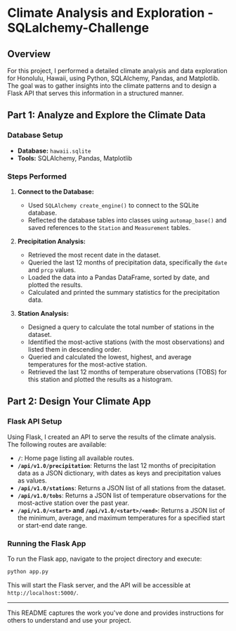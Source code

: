 # Climate Analysis and Exploration - SQLalchemy-Challenge

## Overview

For this project, I performed a detailed climate analysis and data exploration for Honolulu, Hawaii, using Python, SQLAlchemy, Pandas, and Matplotlib. The goal was to gather insights into the climate patterns and to design a Flask API that serves this information in a structured manner.

## Part 1: Analyze and Explore the Climate Data

### Database Setup

- **Database:** `hawaii.sqlite`
- **Tools:** SQLAlchemy, Pandas, Matplotlib

### Steps Performed

1. **Connect to the Database:**
   - Used `SQLAlchemy create_engine()` to connect to the SQLite database.
   - Reflected the database tables into classes using `automap_base()` and saved references to the `Station` and `Measurement` tables.

2. **Precipitation Analysis:**
   - Retrieved the most recent date in the dataset.
   - Queried the last 12 months of precipitation data, specifically the `date` and `prcp` values.
   - Loaded the data into a Pandas DataFrame, sorted by date, and plotted the results.
   - Calculated and printed the summary statistics for the precipitation data.

3. **Station Analysis:**
   - Designed a query to calculate the total number of stations in the dataset.
   - Identified the most-active stations (with the most observations) and listed them in descending order.
   - Queried and calculated the lowest, highest, and average temperatures for the most-active station.
   - Retrieved the last 12 months of temperature observations (TOBS) for this station and plotted the results as a histogram.

## Part 2: Design Your Climate App

### Flask API Setup

Using Flask, I created an API to serve the results of the climate analysis. The following routes are available:

- **`/`**: Home page listing all available routes.
- **`/api/v1.0/precipitation`**: Returns the last 12 months of precipitation data as a JSON dictionary, with dates as keys and precipitation values as values.
- **`/api/v1.0/stations`**: Returns a JSON list of all stations from the dataset.
- **`/api/v1.0/tobs`**: Returns a JSON list of temperature observations for the most-active station over the past year.
- **`/api/v1.0/<start>` and `/api/v1.0/<start>/<end>`**: Returns a JSON list of the minimum, average, and maximum temperatures for a specified start or start-end date range.

### Running the Flask App

To run the Flask app, navigate to the project directory and execute:

```bash
python app.py
```

This will start the Flask server, and the API will be accessible at `http://localhost:5000/`.

---

This README captures the work you've done and provides instructions for others to understand and use your project.
